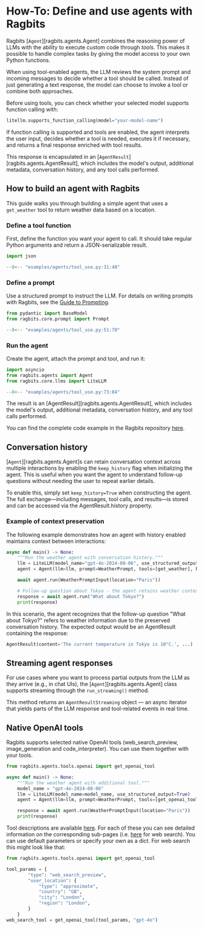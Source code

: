 # How-To: Define and use agents with Ragbits

Ragbits [`Agent`][ragbits.agents.Agent] combines the reasoning power of LLMs with the ability to execute custom code through *tools*. This makes it possible to handle complex tasks by giving the model access to your own Python functions.

When using tool-enabled agents, the LLM reviews the system prompt and incoming messages to decide whether a tool should be called. Instead of just generating a text response, the model can choose to invoke a tool or combine both approaches.

Before using tools, you can check whether your selected model supports function calling with:
```python
litellm.supports_function_calling(model="your-model-name")
```

If function calling is supported and tools are enabled, the agent interprets the user input, decides whether a tool is needed, executes it if necessary, and returns a final response enriched with tool results.

This response is encapsulated in an [`AgentResult`][ragbits.agents.AgentResult], which includes the model's output, additional metadata, conversation history, and any tool calls performed.

## How to build an agent with Ragbits
This guide walks you through building a simple agent that uses a `get_weather` tool to return weather
data based on a location.

### Define a tool function
First, define the function you want your agent to call. It should take regular Python arguments and return a JSON-serializable result.
```python
import json

--8<-- "examples/agents/tool_use.py:31:48"
```

### Define a prompt
Use a structured prompt to instruct the LLM. For details on writing prompts with Ragbits, see the [Guide to Prompting](https://ragbits.deepsense.ai/how-to/prompts/use_prompting/).

```python
from pydantic import BaseModel
from ragbits.core.prompt import Prompt

--8<-- "examples/agents/tool_use.py:51:70"
```

### Run the agent
Create the agent, attach the prompt and tool, and run it:
```python
import asyncio
from ragbits.agents import Agent
from ragbits.core.llms import LiteLLM

--8<-- "examples/agents/tool_use.py:73:84"
```

The result is an [AgentResult][ragbits.agents.AgentResult], which includes the model's output, additional metadata, conversation history, and any tool calls performed.

You can find the complete code example in the Ragbits repository [here](https://github.com/deepsense-ai/ragbits/blob/main/examples/agents/tool_use.py).

## Conversation history
[`Agent`][ragbits.agents.Agent]s can retain conversation context across multiple interactions by enabling the `keep_history` flag when initializing the agent. This is useful when you want the agent to understand follow-up questions without needing the user to repeat earlier details.

To enable this, simply set `keep_history=True` when constructing the agent. The full exchange—including messages, tool calls, and results—is stored and can be accessed via the AgentResult.history property.

### Example of context preservation
The following example demonstrates how an agent with history enabled maintains context between interactions:

```python
async def main() -> None:
    """Run the weather agent with conversation history."""
    llm = LiteLLM(model_name="gpt-4o-2024-08-06", use_structured_output=True)
    agent = Agent(llm=llm, prompt=WeatherPrompt, tools=[get_weather], keep_history=True)

    await agent.run(WeatherPromptInput(location="Paris"))

    # Follow-up question about Tokyo - the agent retains weather context
    response = await agent.run("What about Tokyo?")
    print(response)
```

In this scenario, the agent recognizes that the follow-up question "What about Tokyo?" refers to weather information due to the preserved conversation history. The expected output would be an AgentResult containing the response:

```python
AgentResult(content='The current temperature in Tokyo is 10°C.', ...)
```

## Streaming agent responses
For use cases where you want to process partial outputs from the LLM as they arrive (e.g., in chat UIs), the [`Agent`][ragbits.agents.Agent] class supports streaming through the `run_streaming()` method.

This method returns an `AgentResultStreaming` object — an async iterator that yields parts of the LLM response and tool-related events in real time.

## Native OpenAI tools
Ragbits supports selected native OpenAI tools (web_search_preview, image_generation and code_interpreter). You can use them together with your tools.
```python
from ragbits.agents.tools.openai import get_openai_tool

async def main() -> None:
    """Run the weather agent with additional tool."""
    model_name = "gpt-4o-2024-08-06"
    llm = LiteLLM(model_name=model_name, use_structured_output=True)
    agent = Agent(llm=llm, prompt=WeatherPrompt, tools=[get_openai_tool({"type": "web_search_preview"}, model_name)], keep_history=True)

    response = await agent.run(WeatherPromptInput(location="Paris"))
    print(response)
```

Tool descriptions are available [here](https://platform.openai.com/docs/guides/tools?api-mode=responses). For each of these you can see detailed
information on the corresponding sub-pages (i.e. [here](https://platform.openai.com/docs/guides/tools-web-search?api-mode=responses#user-location) for web search).
You can use default parameters or specify your own as a dict. For web search this might look like that:
```python
from ragbits.agents.tools.openai import get_openai_tool

tool_params = {
        "type": "web_search_preview",
        "user_location": {
            "type": "approximate",
            "country": "GB",
            "city": "London",
            "region": "London",
        }
    }
web_search_tool = get_openai_tool(tool_params, "gpt-4o")
```